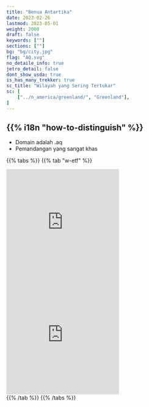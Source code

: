 ```yaml
---
title: "Benua Antartika"
date: 2023-02-26
lastmod: 2023-05-01
weight: 2000
draft: false
keywords: [""]
sections: [""]
bg: "bg/city.jpg"
flag: "AQ.svg"
no_detaile_info: true
jetro_detail: false
dont_show_usda: true
is_has_many_trekker: true
sc_title: "Wilayah yang Sering Tertukar"
sc: [
    ["../n_america/greenland/", "Greenland"],
]
---
```


<div class="main-desciption country-description">
    <h2 class="section-title">{{% i18n "how-to-distinguish" %}}</h2>
    <ul class="rule-list">
        <li>Domain adalah <span class="quiz">.aq</span></li>
        <li>Pemandangan yang sangat khas</li>
    </ul>
</div>

{{% tabs %}}
{{% tab "w-etf" %}}

<div class="googlemap-if">
<iframe src="https://www.google.com/maps/embed?pb=!4v1683478926683!6m8!1m7!1snecVKY-c-uXULCEIRrAkqA!2m2!1d-77.88742062878194!2d160.580096674986!3f286.37611572715844!4f0.6862787826280083!5f0.7820865974627469" width="295" height="295" style="border:0;" allowfullscreen="" loading="lazy" referrerpolicy="no-referrer-when-downgrade"></iframe>
<iframe src="https://www.google.com/maps/embed?pb=!4v1689175653070!6m8!1m7!1scq2Iyn0cSXsmSi1UxusnDQ!2m2!1d-77.84540478270755!2d166.6689789596019!3f119.29814077742884!4f5.137151765766106!5f0.7820865974627469" width="295" height="295" style="border:0;" allowfullscreen="" loading="lazy" referrerpolicy="no-referrer-when-downgrade"></iframe>
</div>
{{% /tab %}}
{{% /tabs %}}
